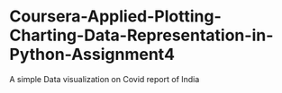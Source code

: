 # Coursera-Applied-Plotting-Charting-Data-Representation-in-Python-Assignment4
A simple Data visualization on Covid report of India
